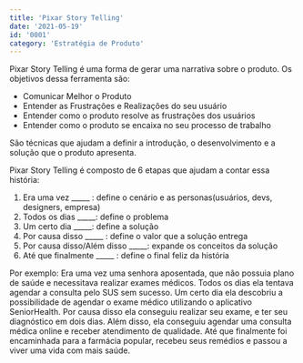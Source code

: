 ```yaml
---
title: 'Pixar Story Telling'
date: '2021-05-19'
id: '0001'
category: 'Estratégia de Produto'
---
```


Pixar Story Telling é uma forma de gerar uma narrativa sobre o produto. Os objetivos dessa ferramenta são:
- Comunicar Melhor o Produto
- Entender as Frustrações e Realizações do seu usuário
- Entender como o produto resolve as frustrações dos usuários
- Entender como o produto se encaixa no seu processo de trabalho

São técnicas que ajudam a definir a introdução, o desenvolvimento e a solução que o produto apresenta.

Pixar Story Telling é composto de 6 etapas que ajudam a contar essa história:
1. Era uma vez _____ : define o cenário e as personas(usuários, devs, designers, empresa)
2. Todos os dias _____: define o problema
3. Um certo dia _____: define a solução
4. Por causa disso _____ : define o valor que a solução entrega
5. Por causa disso/Além disso _____: expande os conceitos da solução
6. Até que finalmente _____ :  define o final feliz da história

Por exemplo:
Era uma vez uma senhora aposentada, que não possuia plano de saúde e necessitava realizar exames médicos. Todos os dias ela tentava agendar a consulta pelo SUS sem sucesso. Um certo dia ela descobriu a possibilidade de agendar o exame médico utilizando o aplicativo SeniorHealth. Por causa disso ela conseguiu realizar seu exame, e ter seu diagnóstico em dois dias. Além disso, ela conseguiu agendar uma consulta médica online e receber atendimento de qualidade. Até que finalmente foi encaminhada para a farmácia popular, recebeu seus remédios e passou a viver uma vida com mais saúde.


